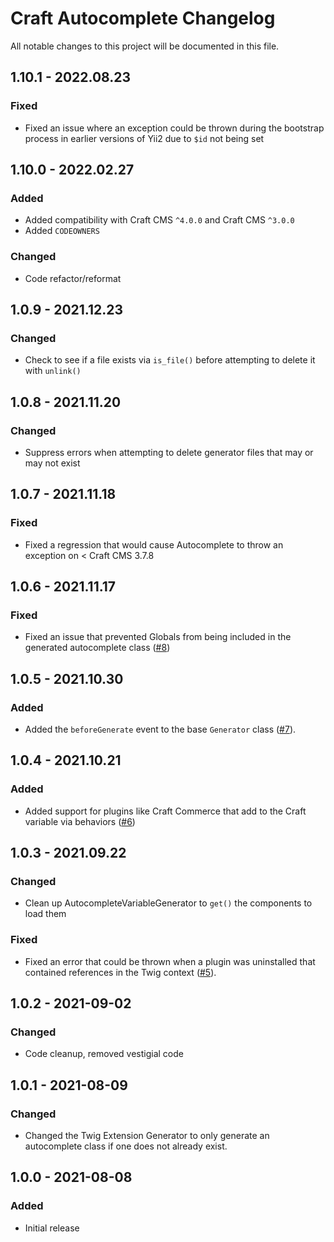# Craft Autocomplete Changelog

All notable changes to this project will be documented in this file.

## 1.10.1 - 2022.08.23
### Fixed
* Fixed an issue where an exception could be thrown during the bootstrap process in earlier versions of Yii2 due to `$id` not being set

## 1.10.0 - 2022.02.27
### Added
* Added compatibility with Craft CMS `^4.0.0` and Craft CMS `^3.0.0`
* Added `CODEOWNERS`

### Changed
* Code refactor/reformat

## 1.0.9 - 2021.12.23
### Changed
* Check to see if a file exists via `is_file()` before attempting to delete it with `unlink()`

## 1.0.8 - 2021.11.20
### Changed
*  Suppress errors when attempting to delete generator files that may or may not exist

## 1.0.7 - 2021.11.18
### Fixed
* Fixed a regression that would cause Autocomplete to throw an exception on < Craft CMS 3.7.8

## 1.0.6 - 2021.11.17
### Fixed
* Fixed an issue that prevented Globals from being included in the generated autocomplete class ([#8](https://github.com/nystudio107/craft-autocomplete/issues/8))

## 1.0.5 - 2021.10.30
### Added
* Added the `beforeGenerate` event to the base `Generator` class ([#7](https://github.com/nystudio107/craft-autocomplete/issues/7)).

## 1.0.4 - 2021.10.21
### Added
* Added support for plugins like Craft Commerce that add to the Craft variable via behaviors ([#6](https://github.com/nystudio107/craft-autocomplete/issues/6))

## 1.0.3 - 2021.09.22
### Changed
* Clean up AutocompleteVariableGenerator to `get()` the components to load them

### Fixed
* Fixed an error that could be thrown when a plugin was uninstalled that contained references in the Twig context ([#5](https://github.com/nystudio107/craft-autocomplete/issues/5)).

## 1.0.2 - 2021-09-02
### Changed
* Code cleanup, removed vestigial code

## 1.0.1 - 2021-08-09
### Changed
* Changed the Twig Extension Generator to only generate an autocomplete class if one does not already exist.

## 1.0.0 - 2021-08-08
### Added
* Initial release

